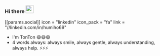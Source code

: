 ### Hi there <img src="https://user-images.githubusercontent.com/67463412/129594509-ebe7e349-b763-498c-9d0e-021d6cee5d40.gif" width="25" />
 [[params.social]]
    icon = "linkedin"
    icon_pack = "fa"
    link = "//linkedin.com/in/humiho69"

- I'm TonTon 😄😄😄
- 4 words always: always smile, always gentle, always understanding, always help. ⚡⚡⚡
